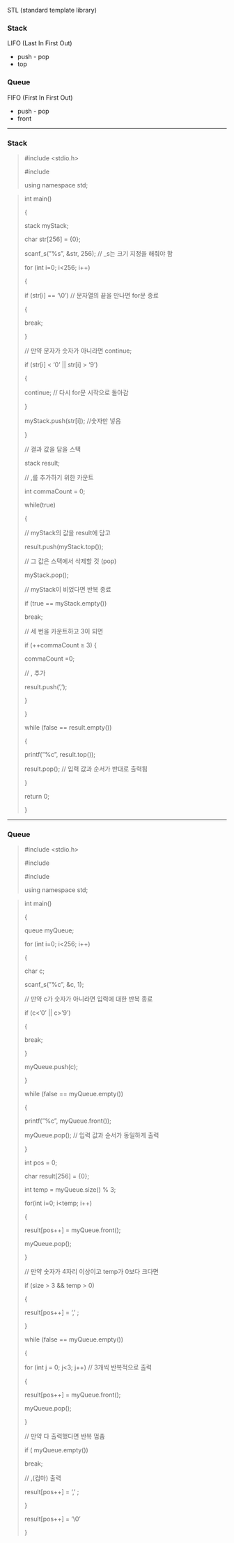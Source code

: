 STL (standard template library)

### Stack

LIFO (Last In First Out)

- push - pop
- top

### Queue

FIFO (First In First Out)

- push - pop
- front

---

### Stack

> #include <stdio.h>
> 
> 
> #include <stack>
> 
> using namespace std;
> 

> int main()
> 
> 
> {
> 
> stack<char> myStack;
> 
> char str[256] = {0};
> 
> scanf_s(”%s”, &str, 256);   // _s는 크기 지정을 해줘야 함
> 
> for (int i=0; i<256; i++)
> 
> {
> 
> if (str[i] == ‘\0’)  // 문자열의 끝을 만나면 for문 종료
> 
> {
> 
> break;
> 
> }
> 
> // 만약 문자가 숫자가 아니라면 continue;
> 
> if (str[i] < ‘0’ || str[i] > ‘9’)
> 
> {
> 
> continue; // 다시 for문 시작으로 돌아감
> 
> }
> 
> myStack.push(str[i]);  //숫자만 넣음
> 
> }
> 
> // 결과 값을 담을 스택
> 
> stack<char> result;
> 
> // ,를 추가하기 위한 카운트
> 
> int commaCount = 0;
> 
> while(true)
> 
> {
> 
> // myStack의 값을 result에 담고
> 
> result.push(myStack.top());
> 
> // 그 값은 스택에서 삭제할 것 (pop)
> 
> myStack.pop();
> 
> // myStack이 비었다면 반복 종료
> 
> if (true == myStack.empty())
> 
> break;
> 
> // 세 번을 카운트하고 3이 되면
> 
> if (++commaCount ≥ 3) {
> 
> commaCount =0;
> 
> // , 추가
> 
> result.push(’,’);
> 
> }
> 
> }
> 
> while (false == result.empty())
> 
> {
> 
> printf(”%c”, result.top());
> 
> result.pop(); // 입력 값과 순서가 반대로 출력됨
> 
> }
> 
> return 0;
> 
> }
> 

---

### Queue

> #include <stdio.h>
> 
> 
> #include <stack>
> 
> #include <queue>
> 
> using namespace std;
> 

> int main()
> 
> 
> {
> 
> queue<char> myQueue;
> 
> for (int i=0; i<256; i++)
> 
> {
> 
> char c;
> 
> scanf_s(”%c”, &c, 1);
> 
> // 만약 c가 숫자가 아니라면 입력에 대한 반복 종료
> 
> if (c<’0’ || c>’9’)
> 
> {
> 
> break;
> 
> }
> 
> myQueue.push(c);
> 
> }
> 
> while (false == myQueue.empty())
> 
> {
> 
> printf(”%c”, myQueue.front());
> 
> myQueue.pop(); // 입력 값과 순서가 동일하게 출력
> 
> }
> 
> int pos = 0;
> 
> char result[256] = {0};
> 
> int temp = myQueue.size() % 3;
> 
> for(int i=0; i<temp; i++) 
> 
> {
> 
> result[pos++] = myQueue.front();
> 
> myQueue.pop();
> 
> }
> 
> // 만약 숫자가 4자리 이상이고 temp가 0보다 크다면
> 
> if (size > 3 && temp > 0)
> 
> {
> 
> result[pos++] = ‘,’ ;
> 
> }
> 
> while (false == myQueue.empty())
> 
> {
> 
> for (int j = 0; j<3; j++)   // 3개씩 반복적으로 출력
> 
> {
> 
> result[pos++] = myQueue.front();
> 
> myQueue.pop();
> 
> }
> 
> // 만약 다 출력했다면 반복 멈춤
> 
> if ( myQueue.empty())
> 
> break;
> 
> // ,(컴마) 출력
> 
> result[pos++] = ‘,’ ;
> 
> }
> 
> result[pos++] = ‘\0’
> 
> }
>